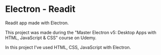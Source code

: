 # Electron - Readit
Readit app made with Electron.

This project was made during the "Master Electron v5: Desktop Apps with HTML, JavaScript & CSS" course on Udemy.

In this project I've used HTML, CSS, JavaScript with Electron.